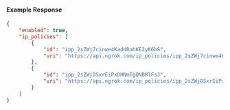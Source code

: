 <!-- Code generated for API Clients. DO NOT EDIT. -->

#### Example Response

```json
{
	"enabled": true,
	"ip_policies": [
		{
			"id": "ipp_2sZWj7cinwe4KaddRahKE2yK6bS",
			"uri": "https://api.ngrok.com/ip_policies/ipp_2sZWj7cinwe4KaddRahKE2yK6bS"
		},
		{
			"id": "ipp_2sZWjDSxrEiPxDHNmTgQNBMlFsJ",
			"uri": "https://api.ngrok.com/ip_policies/ipp_2sZWjDSxrEiPxDHNmTgQNBMlFsJ"
		}
	]
}
```
